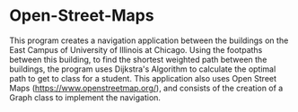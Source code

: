 # Open-Street-Maps
This program creates a navigation application between the buildings on the East Campus of University of Illinois at Chicago. Using the footpaths between this building, to find the shortest weighted path between the buildings, the program uses Dijkstra's Algorithm to calculate the optimal path to get to class for a student. This application also uses Open Street Maps (https://www.openstreetmap.org/), and consists of the creation of a Graph class to implement the navigation. 
